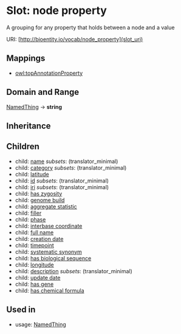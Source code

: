 # Slot: node property


A grouping for any property that holds between a node and a value

URI: [http://bioentity.io/vocab/node_property](slot_uri)
## Mappings

 * [owl:topAnnotationProperty](http://purl.obolibrary.org/obo/owl_topAnnotationProperty)
## Domain and Range

[NamedThing](NamedThing.md) -> **string**
## Inheritance

## Children

 *  child: [name](name.md) *subsets*: (translator_minimal)
 *  child: [category](category.md) *subsets*: (translator_minimal)
 *  child: [latitude](latitude.md)
 *  child: [id](id.md) *subsets*: (translator_minimal)
 *  child: [iri](iri.md) *subsets*: (translator_minimal)
 *  child: [has zygosity](has_zygosity.md)
 *  child: [genome build](genome_build.md)
 *  child: [aggregate statistic](aggregate_statistic.md)
 *  child: [filler](filler.md)
 *  child: [phase](phase.md)
 *  child: [interbase coordinate](interbase_coordinate.md)
 *  child: [full name](full_name.md)
 *  child: [creation date](creation_date.md)
 *  child: [timepoint](timepoint.md)
 *  child: [systematic synonym](systematic_synonym.md)
 *  child: [has biological sequence](has_biological_sequence.md)
 *  child: [longitude](longitude.md)
 *  child: [description](description.md) *subsets*: (translator_minimal)
 *  child: [update date](update_date.md)
 *  child: [has gene](has_gene.md)
 *  child: [has chemical formula](has_chemical_formula.md)
## Used in

 *  usage: [NamedThing](NamedThing.md)
